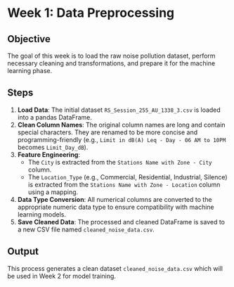# Week 1: Data Preprocessing

## Objective

The goal of this week is to load the raw noise pollution dataset, perform necessary cleaning and transformations, and prepare it for the machine learning phase.

## Steps

1.  **Load Data**: The initial dataset `RS_Session_255_AU_1338_3.csv` is loaded into a pandas DataFrame.
2.  **Clean Column Names**: The original column names are long and contain special characters. They are renamed to be more concise and programming-friendly (e.g., `Limit in dB(A) Leq - Day - 06 AM to 10PM` becomes `Limit_Day_dB`).
3.  **Feature Engineering**:
    * The `City` is extracted from the `Stations Name with Zone - City` column.
    * The `Location_Type` (e.g., Commercial, Residential, Industrial, Silence) is extracted from the `Stations Name with Zone - Location` column using a mapping.
4.  **Data Type Conversion**: All numerical columns are converted to the appropriate numeric data type to ensure compatibility with machine learning models.
5.  **Save Cleaned Data**: The processed and cleaned DataFrame is saved to a new CSV file named `cleaned_noise_data.csv`.

## Output

This process generates a clean dataset `cleaned_noise_data.csv` which will be used in Week 2 for model training.